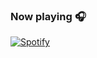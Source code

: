 ### Now playing 🎧
[![Spotify](https://novatorem-green-nu.vercel.app/api/spotify)](https://open.spotify.com/user/dimaplel)
